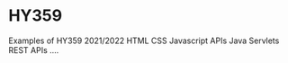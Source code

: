 # HY359 

Examples of HY359 2021/2022
  HTML
  CSS
  Javascript
  APIs
  Java Servlets
  REST APIs
  ....
